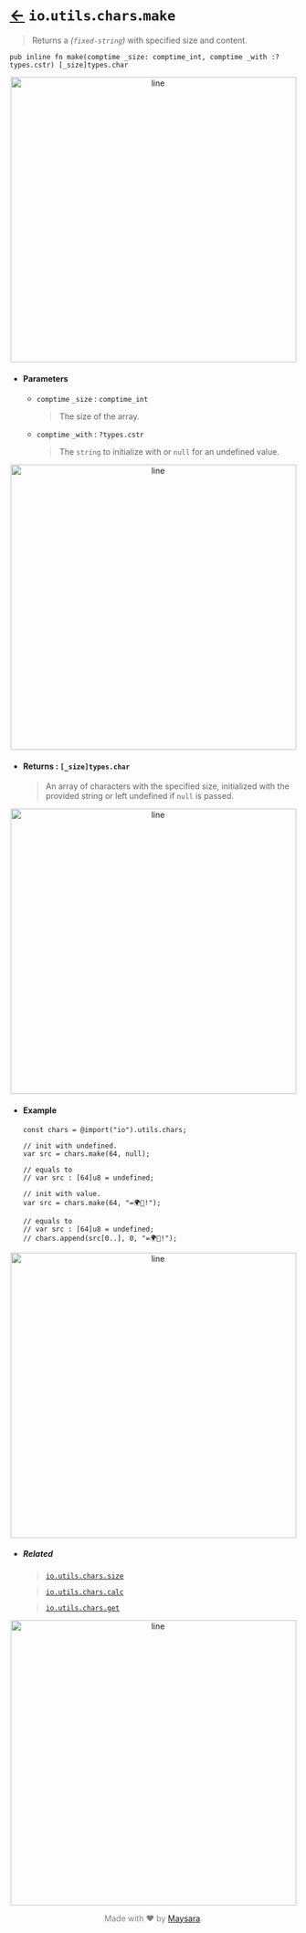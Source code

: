 # [←](../readme.md) `io`.`utils`.`chars`.`make`

> Returns a _(`fixed-string`)_ with specified size and content.

```zig
pub inline fn make(comptime _size: comptime_int, comptime _with :?types.cstr) [_size]types.char
```


<div align="center">
<img src="https://raw.githubusercontent.com/Super-ZIG/io/refs/heads/main/docs/dist/img/md/line.png" alt="line" style="width:500px;"/>
</div>

- #### Parameters

    - `comptime` `_size` : `comptime_int`

        > The size of the array.

    - `comptime` `_with` : `?types.cstr`

        > The `string` to initialize with or `null` for an undefined value.

<div align="center">
<img src="https://raw.githubusercontent.com/Super-ZIG/io/refs/heads/main/docs/dist/img/md/line.png" alt="line" style="width:500px;"/>
</div>

- #### Returns : `[_size]types.char`

    > An array of characters with the specified size, initialized with the provided string or left undefined if `null` is passed.

<div align="center">
<img src="https://raw.githubusercontent.com/Super-ZIG/io/refs/heads/main/docs/dist/img/md/line.png" alt="line" style="width:500px;"/>
</div>

- #### Example

    ```zig
    const chars = @import("io").utils.chars;
    ```

    ```zig
    // init with undefined.
    var src = chars.make(64, null);

    // equals to
    // var src : [64]u8 = undefined;
    ```

    ```zig
    // init with value.
    var src = chars.make(64, "=🌍🌟!");

    // equals to
    // var src : [64]u8 = undefined;
    // chars.append(src[0..], 0, "=🌍🌟!");
    ```

<div align="center">
<img src="https://raw.githubusercontent.com/Super-ZIG/io/refs/heads/main/docs/dist/img/md/line.png" alt="line" style="width:500px;"/>
</div>

- ##### Related

  > [`io.utils.chars.size`](./size.md)

  > [`io.utils.chars.calc`](./calc.md)

  > [`io.utils.chars.get`](./get.md)

<div align="center">
<img src="https://raw.githubusercontent.com/Super-ZIG/io/refs/heads/main/docs/dist/img/md/line.png" alt="line" style="width:500px;"/>
</div>

<p align="center" style="color:grey;">Made with ❤️ by <a href="http://github.com/maysara-elshewehy" target="blank">Maysara</a>.</p>